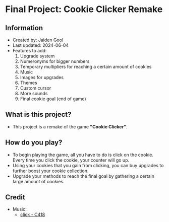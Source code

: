 # Final Project: Cookie Clicker Remake

## Information
- Created by: Jaiden Gool
- Last updated: 2024-06-04
- Features to add:
    1. Upgrade system
    2. Numeronyms for bigger numbers
    3. Temporary multipliers for reaching a certain amount of cookies
    4. Music
    5. Images for upgrades
    6. Themes
    7. Custom cursor
    8. More sounds
    9. Final cookie goal (end of game)

## What is this project?
- This project is a remake of the game **"Cookie Clicker"**.

## How do you play?
- To begin playing the game, all you have to do is click on the cookie. Every time you click the cookie, your counter will go up.
- Using your cookies that you gain from clicking, you can buy upgrades to further boost your cookie collection.
- Upgrade your methods to reach the final goal by gathering a certain large amount of cookies.

## Credit
- Music:
    - [click - C418](https://youtu.be/yrn7eInApnc?si=Hpm-PQMG9HuFblXC)


